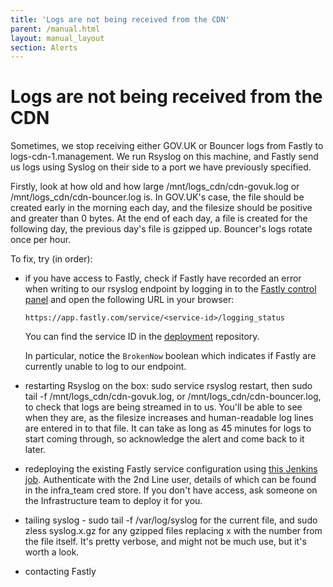 ```yaml
---
title: 'Logs are not being received from the CDN'
parent: /manual.html
layout: manual_layout
section: Alerts
---
```


# Logs are not being received from the CDN

Sometimes, we stop receiving either GOV.UK or Bouncer logs from Fastly
to logs-cdn-1.management. We run Rsyslog on this machine, and Fastly
send us logs using Syslog on their side to a port we have previously
specified.

Firstly, look at how old and how large /mnt/logs\_cdn/cdn-govuk.log or
/mnt/logs\_cdn/cdn-bouncer.log is. In GOV.UK's case, the file should be
created early in the morning each day, and the filesize should be
positive and greater than 0 bytes. At the end of each day, a file is
created for the following day, the previous day's file is gzipped up.
Bouncer's logs rotate once per hour.

To fix, try (in order):

-   if you have access to Fastly, check if Fastly have recorded an error
    when writing to our rsyslog endpoint by logging in to the [Fastly
    control panel](https://app.fastly.com/) and open the following URL
    in your browser:

        https://app.fastly.com/service/<service-id>/logging_status

    You can find the service ID in the
    [deployment](https://github.gds/gds/deployment/blob/8a85170d639fb82f0f86653aba2e536655811741/puppet/hieradata/production.yaml#L15-L18)
    repository.

    In particular, notice the `BrokenNow` boolean which indicates if
    Fastly are currently unable to log to our endpoint.

-   restarting Rsyslog on the box: sudo service rsyslog restart, then
    sudo
    tail -f /mnt/logs\_cdn/cdn-govuk.log, or
    /mnt/logs\_cdn/cdn-bouncer.log, to check that logs are being
    streamed in to us. You'll be able to see when they are, as the
    filesize increases and human-readable log lines are entered in to
    that file. It can take as long as 45 minutes for logs to start
    coming through, so acknowledge the alert and come back to it later.
-   redeploying the existing Fastly service configuration using [this
    Jenkins
    job](https://deploy.publishing.service.gov.uk/job/Deploy_CDN/).
    Authenticate with the 2nd Line user, details of which can be found
    in the infra\_team cred store. If you don't have access, ask someone
    on the Infrastructure team to deploy it for you.
-   tailing syslog - sudo tail -f /var/log/syslog for the current file,
    and sudo zless syslog.x.gz for any gzipped files replacing x with
    the number from the file itself. It's pretty verbose, and might not
    be much use, but it's worth a look.
-   contacting Fastly

